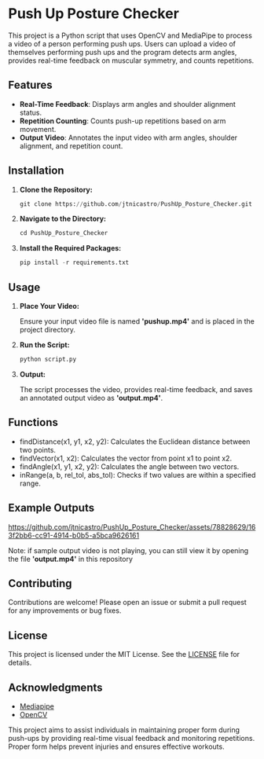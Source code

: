 # Push Up Posture Checker
This project is a Python script that uses OpenCV and MediaPipe to process a video of a person performing push ups. Users can upload a video of themselves performing push ups and the program detects arm angles, provides real-time feedback on muscular symmetry, and counts repetitions.

## Features
+ **Real-Time Feedback**: Displays arm angles and shoulder alignment status.
+ **Repetition Counting**: Counts push-up repetitions based on arm movement.
+ **Output Video**: Annotates the input video with arm angles, shoulder alignment, and repetition count.

## Installation
1. **Clone the Repository:**
    ```python
    git clone https://github.com/jtnicastro/PushUp_Posture_Checker.git
    ```

2. **Navigate to the Directory:**
    ```python
    cd PushUp_Posture_Checker
    ```

3. **Install the Required Packages:**
    ```python
    pip install -r requirements.txt
    ```

## Usage
1. **Place Your Video:**

    Ensure your input video file is named **'pushup.mp4'** and is placed in the project directory.

   
2. **Run the Script:**
    ```python
    python script.py
    ```

3. **Output:** 

    The script processes the video, provides real-time feedback, and saves an annotated output video as **'output.mp4'**.

## Functions
+ findDistance(x1, y1, x2, y2): Calculates the Euclidean distance between two points.
+ findVector(x1, x2): Calculates the vector from point x1 to point x2.
+ findAngle(x1, y1, x2, y2): Calculates the angle between two vectors.
+ inRange(a, b, rel_tol, abs_tol): Checks if two values are within a specified range.


## Example Outputs

https://github.com/jtnicastro/PushUp_Posture_Checker/assets/78828629/163f2bb6-cc91-4914-b0b5-a5bca9626161

Note: if sample output video is not playing, you can still view it by opening the file **'output.mp4'** in this repository

## Contributing

Contributions are welcome! Please open an issue or submit a pull request for any improvements or bug fixes.

## License

This project is licensed under the MIT License. See the [LICENSE](https://www.tldrlegal.com/license/mit-license) file for details.

## Acknowledgments
+ [Mediapipe](https://pypi.org/project/mediapipe/)
+ [OpenCV](https://opencv.org/)




This project aims to assist individuals in maintaining proper form during push-ups by providing real-time visual feedback and monitoring repetitions. Proper form helps prevent injuries and ensures effective workouts.
